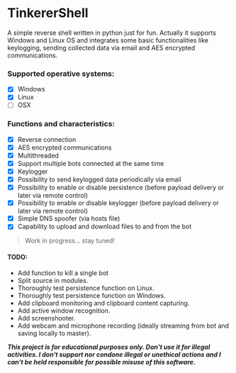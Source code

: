 # TinkererShell
A simple reverse shell written in python just for fun.
Actually it supports Windows and Linux OS and integrates some basic functionalities like keylogging, sending collected data via email and AES encrypted communications.


### Supported operative systems:
 - [x] Windows
 - [x] Linux
 - [ ] OSX

### Functions and characteristics:
 - [x] Reverse connection
 - [x] AES encrypted communications
 - [x] Multithreaded
 - [x] Support multiple bots connected at the same time
 - [x] Keylogger
 - [x] Possibility to send keylogged data periodically via email
 - [x] Possibility to enable or disable persistence (before payload delivery or later via remote control)
 - [x] Possibility to enable or disable keylogger (before payload delivery or later via remote control)
 - [x] Simple DNS spoofer (via hosts file)
 - [x] Capability to upload and download files to and from the bot
 
 > Work in progress... stay tuned!
 
#### TODO:

* Add function to kill a single bot
* Split source in modules.
* Thoroughly test persistence function on Linux.
* Thoroughly test persistence function on Windows.
* Add clipboard monitoring and clipboard content capturing.
* Add active window recognition.
* Add screenshooter.
* Add webcam and microphone recording (ideally streaming from bot and saving locally to master).



**_This project is for educational purposes only. Don't use it for illegal activities. I don't support nor condone illegal or unethical actions and I can't be held responsible for possible misuse of this software._**
